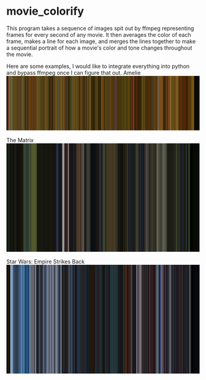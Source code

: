 # movie_colorify
This program takes a sequence of images spit out by ffmpeg representing frames for every second of any movie. 
It then averages the color of each frame, makes a line for each image, and merges the lines together to make a sequential portrait
of how a movie's color and tone changes throughout the movie. 

Here are some examples, I would like to integrate everything into python and bypass ffmpeg once I can figure that out. 
Amelie
![Alt Test](https://github.com/claytonblythe/movie_colorify/blob/master/Amelie_finished_image_resized_3840%2C1080.jpg)

The Matrix
![Alt Test](https://github.com/claytonblythe/movie_colorify/blob/master/Matrix_finished_image_resized_1920%2C1080.jpg)

Star Wars: Empire Strikes Back
![Alt Test](https://github.com/claytonblythe/movie_colorify/blob/master/Star%20Wars%20Empire%20Strikes%20Back_finished_image_resized_1920%2C1080.jpg)

